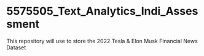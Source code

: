 # 5575505_Text_Analytics_Indi_Assessment
This repository will use to store the 2022 Tesla &amp; Elon Musk Financial News Dataset
